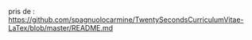 pris de :
    https://github.com/spagnuolocarmine/TwentySecondsCurriculumVitae-LaTex/blob/master/README.md


